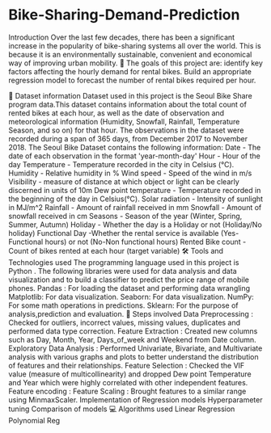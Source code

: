 # Bike-Sharing-Demand-Prediction

Introduction
Over the last few decades, there has been a significant increase in the popularity of bike-sharing systems all over the world. This is because it is an environmentally sustainable, convenient and economical way of improving urban mobility. 
🎯 The goals of this project are:
 identify key factors affecting the hourly demand for rental bikes.
Build an appropriate regression model to forecast the number of rental bikes required per hour.



📖 Dataset information
Dataset used in this project is the Seoul Bike Share program data.This dataset contains information about the total count of rented bikes at each hour,
as well as the date of observation and meteorological information (Humidity, Snowfall, Rainfall, Temperature Season, and so on) for that hour.
The observations in the dataset were recorded during a span of 365 days, from December 2017 to November 2018.
The Seoul Bike Dataset contains the following information:
Date - The date of each observation in the format 'year-month-day'
Hour - Hour of the day
Temperature - Temperature recorded in the city in Celsius (°C).
Humidity - Relative humidity in %
Wind speed - Speed of the wind in m/s
Visibility - measure of distance at which object or light can be clearly discerned in units of 10m
Dew point temperature - Temperature recorded in the beginning of the day in Celsius(°C).
Solar radiation - Intensity of sunlight in MJ/m^2
Rainfall - Amount of rainfall received in mm
Snowfall - Amount of snowfall received in cm
Seasons - Season of the year (Winter, Spring, Summer, Autumn)
Holiday - Whether the day is a Holiday or not (Holiday/No holiday)
Functional Day -Whether the rental service is available (Yes-Functional hours) or not (No-Non functional hours)
Rented Bike count - Count of bikes rented at each hour (target variable)
🛠️ Tools and Technologies used
The programming language used in this project is Python . The following libraries were used for data analysis and data visualization and to build a classifier to predict the price range of mobile phones.
Pandas : For loading the dataset and performing data wrangling
Matplotlib: For data visualization.
Seaborn: For data visualization.
NumPy: For some math operations in predictions.
    Sklearn: For the purpose of analysis,prediction and evaluation.
📑 Steps involved
Data Preprocessing : Checked for outliers, incorrect values, missing values, duplicates and performed data type correction.
Feature Extraction : Created new columns such as Day, Month, Year, Days_of_week and Weekend from Date column.
Exploratory Data Analysis : Performed Univariate, Bivariate, and Multivariate analysis with various graphs and plots to better understand the distribution of features and their relationships.
Feature Selection : Checked the VIF value (measure of multicollinearity) and dropped Dew point Temperature and Year which were highly correlated with other independent features.
Feature encoding : 
Feature Scaling : Brought features to a similar range using MinmaxScaler.
Implementation of Regression models
Hyperparameter tuning
Comparison of models
💻 Algorithms used
Linear Regression
Polynomial Reg
